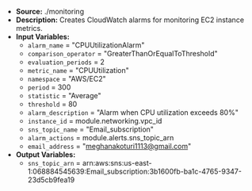 - **Source:** ./monitoring
- **Description:** Creates CloudWatch alarms for monitoring EC2 instance metrics.
- **Input Variables:**
  - `alarm_name` = "CPUUtilizationAlarm"
  - `comparison_operator` = "GreaterThanOrEqualToThreshold"
  - `evaluation_periods` = 2
  - `metric_name` = "CPUUtilization"
  - `namespace` = "AWS/EC2"
  - `period` = 300  
  - `statistic` = "Average"
  - `threshold` = 80
  - `alarm_description` = "Alarm when CPU utilization exceeds 80%"
  - `instance_id` = module.networking.vpc_id
  - `sns_topic_name` = "Email_subscription"
  - `alarm_actions` = module.alerts.sns_topic_arn
  - `email_address` = "meghanakoturi1113@gmail.com"
- **Output Variables:**
  - `sns_topic_arn` = arn:aws:sns:us-east-1:068884545639:Email_subscription:3b1600fb-ba1c-4765-9347-23d5cb9fea19
